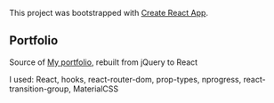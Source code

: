 This project was bootstrapped with [Create React App](https://github.com/facebook/create-react-app).

## Portfolio

Source of [My portfolio](https://kskonovalov.me), rebuilt from jQuery to React

I used: React, hooks, react-router-dom, prop-types, nprogress, react-transition-group, MaterialCSS

